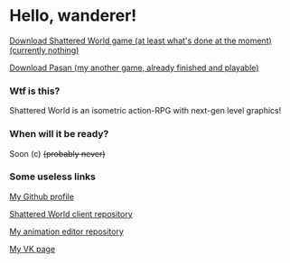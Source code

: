 # Hello, wanderer!

[Download Shattered World game (at least what's done at the moment) (currently nothing)](
        https://github.com/Mirage-A/SW-Client/raw/master/SW%20-%20Game.jar
      )

[Download Pasan (my another game, already finished and playable)](
        https://yadi.sk/d/-l1xMP-bK8a3Zg
      )

### Wtf is this?
Shattered World is an isometric action-RPG with next-gen level graphics!

### When will it be ready?
Soon (c) ~~(probably never)~~

### Some useless links
[My Github profile](https://github.com/Mirage-A)

[Shattered World client repository](https://github.com/Mirage-A/SW-Client)

[My animation editor repository](https://github.com/Mirage-A/SW-Animation)

[My VK page](https://vk.com/ardenit1)
